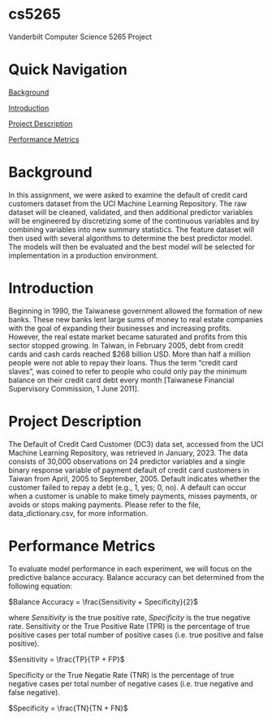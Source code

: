 # cs5265
Vanderbilt Computer Science 5265 Project

# Quick Navigation
[Background](#background)

[Introduction](#introduction)

[Project Description](#project-description)

[Performance Metrics](#performance-metrics)

# Background
In this assignment, we were asked to examine the default of credit card customers dataset from the UCI Machine Learning Repository. The raw dataset will be cleaned, validated, and then additional predictor variables will be engineered by discretizing some of the continuous variables and by combining variables into new summary statistics. The feature dataset will then used with several algorithms to determine the best predictor model. The models will then be evaluated and the best model will be selected for implementation in a production environment.

# Introduction
Beginning in 1990, the Taiwanese government allowed the formation of new banks. These new banks lent large sums of money to real estate companies with the goal of expanding their businesses and increasing profits. However, the real estate market became saturated and profits from this sector stopped growing. In Taiwan, in February 2005, debt from credit cards and cash cards reached $268 billion USD. More than half a million people were not able to repay their loans.  Thus the term “credit card slaves”, was coined to refer to people who could only pay the minimum balance on their credit card debt every month [Taiwanese Financial Supervisory Commission, 1 June 2011].

# Project Description
The Default of Credit Card Customer (DC3) data set, accessed from the UCI Machine Learning Repository, was retrieved in January, 2023. The data consists of 30,000 observations on 24 predictor variables and a single binary response variable of payment default of credit card customers in Taiwan from April, 2005 to September, 2005. Default indicates whether the customer failed to repay a debt (e.g., 1, yes; 0, no). A default can occur when a customer is unable to make timely payments, misses payments, or avoids or stops making payments. Please refer to the file, data_dictionary.csv, for more information.

# Performance Metrics
To evaluate model performance in each experiment, we will focus on the predictive balance accuracy. Balance accuracy can bet determined from the following equation:

$Balance Accuracy = \frac{Sensitivity + Specificity}{2}$

where $Sensitivity$ is the true positive rate, $Specificity$ is the true negative rate. Sensitivity or the True Positive Rate (TPR) is the percentage of true positive cases per total number of positive cases (i.e. true positive and false positive). 

$Sensitivity = \frac{TP}{TP + FP}$

Specificity or the True Negatie Rate (TNR) is the percentage of true negative cases per total number of negative cases (i.e. true negative and false negative).

$Specificity = \frac{TN}{TN + FN}$